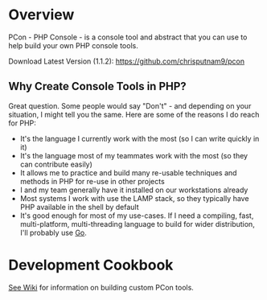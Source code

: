 # Overview
PCon - PHP Console - is a console tool and abstract that you can use to help build your own PHP
console tools.

Download Latest Version (1.1.2):
https://github.com/chrisputnam9/pcon

## Why Create Console Tools in PHP?
Great question.  Some people would say "Don't" - and depending on your situation, I might tell you
the same.  Here are some of the reasons I do reach for PHP:

 - It's the language I currently work with the most (so I can write quickly in it)
 - It's the language most of my teammates work with the most (so they can contribute easily)
 - It allows me to practice and build many re-usable techniques and methods in PHP for re-use in
   other projects
 - I and my team generally have it installed on our workstations already
 - Most systems I work with use the LAMP stack, so they typically have PHP available in the shell by
   default
 - It's good enough for most of my use-cases.  If I need a compiling, fast,
   multi-platform, multi-threading language to build for wider distribution, I'll probably use
   [Go](http://golang.org).

# Development Cookbook
[See Wiki](https://github.com/chrisputnam9/pcon/wiki) for information on building custom PCon tools.
